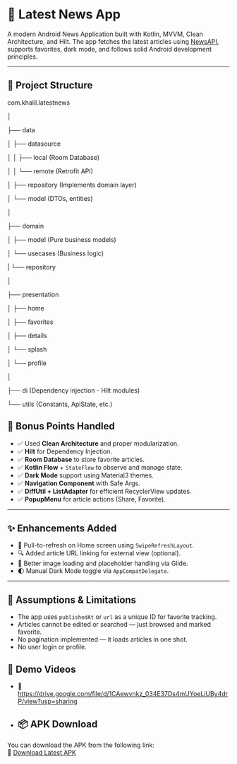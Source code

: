 # 📰 Latest News App

A modern Android News Application built with Kotlin, MVVM, Clean Architecture, and Hilt. The app fetches the latest articles using [NewsAPI](https://newsapi.org), supports favorites, dark mode, and follows solid Android development principles.

---

## 📁 Project Structure

com.khalil.latestnews

│

├── data

│ ├── datasource

│ │ ├── local (Room Database)

│ │ └── remote (Retrofit API)

│ ├── repository (Implements domain layer)

│ └── model (DTOs, entities)

│

├── domain

│ ├── model (Pure business models)

│ └── usecases (Business logic)

| └── repository

│

├── presentation

│ ├── home

│ ├── favorites

│ ├── details

│ └── splash

│ └── profile

│

├── di (Dependency injection - Hilt modules)

└── utils (Constants, ApiState, etc.)


## 🌟 Bonus Points Handled

- ✅ Used **Clean Architecture** and proper modularization.
- ✅ **Hilt** for Dependency Injection.
- ✅ **Room Database** to store favorite articles.
- ✅ **Kotlin Flow** + `StateFlow` to observe and manage state.
- ✅ **Dark Mode** support using Material3 themes.
- ✅ **Navigation Component** with Safe Args.
- ✅ **DiffUtil + ListAdapter** for efficient RecyclerView updates.
- ✅ **PopupMenu** for article actions (Share, Favorite).

---

## ✨ Enhancements Added

- 🔄 Pull-to-refresh on Home screen using `SwipeRefreshLayout`.
- 🔍 Added article URL linking for external view (optional).
- 🎨 Better image loading and placeholder handling via Glide.
- 🌓 Manual Dark Mode toggle via `AppCompatDelegate`.

---

## 📌 Assumptions & Limitations

- The app uses `publishedAt` or `url` as a unique ID for favorite tracking.
- Articles cannot be edited or searched — just browsed and marked favorite.
- No pagination implemented — it loads articles in one shot.
- No user login or profile.

## 🎥 Demo Videos

- 🔗 https://drive.google.com/file/d/1CAewvnkz_034E37Ds4mUYoeLiUBy4drP/view?usp=sharing


- ## 📦 APK Download

You can download the APK from the following link:  
🔗 [Download Latest APK](https://drive.google.com/drive/folders/1T8P0fwtCvhBgCB2CB2Gpjp-lr9KJCGWA?usp=sharing)

